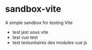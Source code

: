# sandbox-vite
A simple sandbox for testing Vite

- test jest sous vite
- test vue test
- test testunitaires des modules vue js 
